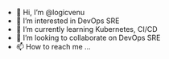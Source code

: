 - 👋 Hi, I’m @logicvenu
- 👀 I’m interested in DevOps SRE
- 🌱 I’m currently learning Kubernetes, CI/CD
- 💞️ I’m looking to collaborate on DevOps SRE
- 📫 How to reach me ...

<!---
logicvenu/logicvenu is a ✨ special ✨ repository because its `README.md` (this file) appears on your GitHub profile.
You can click the Preview link to take a look at your changes.
--->
